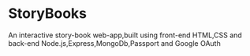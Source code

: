 # StoryBooks
An interactive story-book web-app,built using front-end HTML,CSS and back-end Node.js,Express,MongoDb,Passport and Google OAuth
